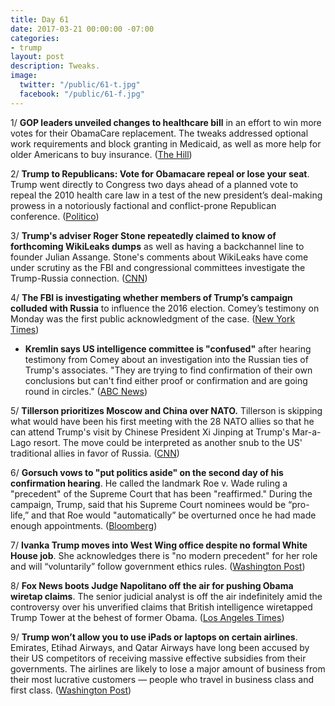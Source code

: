 ```yaml
---
title: Day 61
date: 2017-03-21 00:00:00 -07:00
categories:
- trump
layout: post
description: Tweaks.
image:
  twitter: "/public/61-t.jpg"
  facebook: "/public/61-f.jpg"
---
```


1/ **GOP leaders unveiled changes to healthcare bill** in an effort to win more votes for their ObamaCare replacement. The tweaks addressed optional work requirements and block granting in Medicaid, as well as more help for older Americans to buy insurance. ([The Hill](http://thehill.com/policy/healthcare/324924-gop-leaders-unveil-changes-to-healthcare-bill))

2/ **Trump to Republicans: Vote for Obamacare repeal or lose your seat**. Trump went directly to Congress two days ahead of a planned vote to repeal the 2010 health care law in a test of the new president’s deal-making prowess in a notoriously factional and conflict-prone Republican conference. ([Politico](https://secure.politico.com/story/2017/03/trump-health-care-obamacare-repeal-236281))

3/ **Trump's adviser Roger Stone repeatedly claimed to know of forthcoming WikiLeaks dumps** as well as having a backchannel line to founder Julian Assange. Stone's comments about WikiLeaks have come under scrutiny as the FBI and congressional committees investigate the Trump-Russia connection. ([CNN](http://www.cnn.com/2017/03/20/politics/kfile-roger-stone-wikileaks-claims/))

4/ **The FBI is investigating whether members of Trump’s campaign colluded with Russia** to influence the 2016 election. Comey’s testimony on Monday was the first public acknowledgment of the case. ([New York Times](https://www.nytimes.com/2017/03/20/us/politics/fbi-investigation-trump-russia-comey.html))
* **Kremlin says US intelligence committee is "confused"** after hearing testimony from Comey about an investigation into the Russian ties of Trump's associates. "They are trying to find confirmation of their own conclusions but can't find either proof or confirmation and are going round in circles." ([ABC News](http://abcnews.go.com/International/wireStory/kremlin-us-intelligence-committee-confused-46271510))

5/ **Tillerson prioritizes Moscow and China over NATO.** Tillerson is skipping what would have been his first meeting with the 28 NATO allies so that he can attend Trump's visit by Chinese President Xi Jinping at Trump's Mar-a-Lago resort. The move could be interpreted as another snub to the US' traditional allies in favor of Russia. ([CNN](http://www.cnn.com/2017/03/21/politics/rex-tillerson-nato-meeting/))

6/ **Gorsuch vows to "put politics aside" on the second day of his confirmation hearing**. He called the landmark Roe v. Wade ruling a "precedent" of the Supreme Court that has been "reaffirmed." During the campaign, Trump, said that his Supreme Court nominees would be “pro-life,” and that Roe would "automatically” be overturned once he had made enough appointments. ([Bloomberg](https://www.bloomberg.com/politics/articles/2017-03-21/high-court-nominee-gorsuch-says-he-ll-put-politics-aside))

7/ **Ivanka Trump moves into West Wing office despite no formal White House job**. She acknowledges there is "no modern precedent" for her role and will “voluntarily” follow government ethics rules. ([Washington Post](https://www.washingtonpost.com/news/wonk/wp/2017/03/20/ivanka-trump-moves-into-west-wing-office-acknowledges-no-modern-precedent-for-her-role/))

8/ **Fox News boots Judge Napolitano off the air for pushing Obama wiretap claims**. The senior judicial analyst is off the air indefinitely amid the controversy over his unverified claims that British intelligence wiretapped Trump Tower at the behest of former Obama. ([Los Angeles Times](http://www.latimes.com/business/hollywood/la-fi-ct-napolitano-fox-news-20170320-story.html))

9/ **Trump won’t allow you to use iPads or laptops on certain airlines**. Emirates, Etihad Airways, and Qatar Airways have long been accused by their US competitors of receiving massive effective subsidies from their governments. The airlines are likely to lose a major amount of business from their most lucrative customers — people who travel in business class and first class. ([Washington Post](https://www.washingtonpost.com/news/monkey-cage/wp/2017/03/21/trump-wont-allow-you-to-use-ipads-or-laptops-on-certain-airlines-heres-the-underlying-story/))